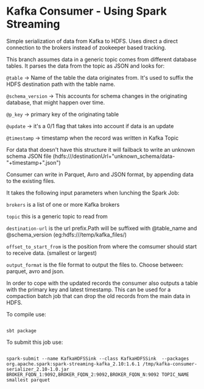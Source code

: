 # Kafka Consumer - Using Spark Streaming

Simple serialization of data from  Kafka to HDFS. Uses direct a direct connection to the brokers instead of zookeeper based tracking.

This branch assumes data in a generic topic comes from different database tables. It parses the data from the topic as JSON and looks for:

<code>@table</code> -> Name of the table the data originates from. It's used to suffix the HDFS destination path with the table name.

<code>@schema_version</code> -> This accounts for schema changes in the originating database, that might happen over time.

<code>@p_key</code> -> primary key of the originating table

<code>@update</code> -> it's a 0/1 flag that takes into account if data is an update

<code>@timestamp</code> -> timestamp when the record was written in Kafka Topic

For data that doesn't have this structure it will failback to write an unknown schema JSON file (hdfs:///destinationUrl+"unknown_schema/data-"+timestamp+".json")

Consumer can write in Parquet, Avro and JSON format, by appending data to the existing files.

It takes the following input parameters when lunching the Spark Job:

<code>brokers</code> is a list of one or more Kafka brokers 

<code>topic</code> this is a generic topic to read from

<code>destination-url</code> is the url prefix.Path will be suffixed with @table_name and @schema_version (eg:hdfs:///temp/kafka_files/)

<code>offset_to_start_from</code> is the position from where the comsumer should start to receive data. (smallest or largest)

<code>output_format</code> is the file format to output the files to. Choose between: parquet, avro and json.

In order to cope with the updated records the consumer also outputs a table with the primary key and latest timestamp. This can be used for a compaction batch job that can drop the old records from the main data in HDFS. 

To compile use:

<code>
sbt package
</code>

To submit this job use:

<code>
spark-submit --name KafkaHDFSSink --class KafkaHDFSSink  --packages org.apache.spark:spark-streaming-kafka_2.10:1.6.1 /tmp/kafka-consumer-serializer_2.10-1.0.jar BROKER_FQDN_1:9092,BROKER_FQDN_2:9092,BROKER_FQDN_N:9092 TOPIC_NAME <HDFS:///path/to/write/files> smallest parquet
</code>

